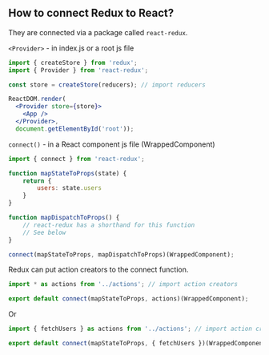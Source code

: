 ## How to connect Redux to React?

They are connected via a package called `react-redux`.

`<Provider>` - in index.js or a root js file
```jsx
import { createStore } from 'redux';
import { Provider } from 'react-redux';

const store = createStore(reducers); // import reducers

ReactDOM.render(
  <Provider store={store}>
    <App />
  </Provider>,
  document.getElementById('root'));
```

`connect()` - in a React component js file (WrappedComponent)
```jsx
import { connect } from 'react-redux';

function mapStateToProps(state) {
    return {
        users: state.users
    }
}

function mapDispatchToProps() {
    // react-redux has a shorthand for this function
    // See below
}

connect(mapStateToProps, mapDispatchToProps)(WrappedComponent);
```

Redux can put action creators to the connect function.
```jsx
import * as actions from '../actions'; // import action creators

export default connect(mapStateToProps, actions)(WrappedComponent);
```

Or
```jsx
import { fetchUsers } as actions from '../actions'; // import action creators

export default connect(mapStateToProps, { fetchUsers })(WrappedComponent);
```

